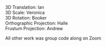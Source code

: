 3D Translation: Ian\
3D Scale: Veronica\
3D Rotation: Booker\
Orthographic Projection: Halle\
Frustum Projection: Andrew

All other work was group code along on Zoom
